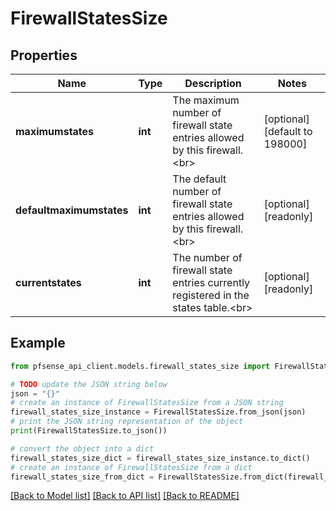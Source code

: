 # FirewallStatesSize


## Properties

Name | Type | Description | Notes
------------ | ------------- | ------------- | -------------
**maximumstates** | **int** | The maximum number of firewall state entries allowed by this firewall.&lt;br&gt; | [optional] [default to 198000]
**defaultmaximumstates** | **int** | The default number of firewall state entries allowed by this firewall.&lt;br&gt; | [optional] [readonly] 
**currentstates** | **int** | The number of firewall state entries currently registered in the states table.&lt;br&gt; | [optional] [readonly] 

## Example

```python
from pfsense_api_client.models.firewall_states_size import FirewallStatesSize

# TODO update the JSON string below
json = "{}"
# create an instance of FirewallStatesSize from a JSON string
firewall_states_size_instance = FirewallStatesSize.from_json(json)
# print the JSON string representation of the object
print(FirewallStatesSize.to_json())

# convert the object into a dict
firewall_states_size_dict = firewall_states_size_instance.to_dict()
# create an instance of FirewallStatesSize from a dict
firewall_states_size_from_dict = FirewallStatesSize.from_dict(firewall_states_size_dict)
```
[[Back to Model list]](../README.md#documentation-for-models) [[Back to API list]](../README.md#documentation-for-api-endpoints) [[Back to README]](../README.md)


